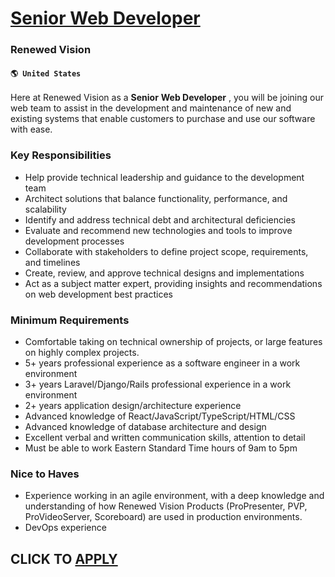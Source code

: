 # [Senior Web Developer](https://www.remotewlb.com/apply/senior-web-developer-68453)  
### Renewed Vision  
#### `🌎 United States`  

Here at Renewed Vision as a **Senior** **Web Developer** , you will be joining our web team to assist in the development and maintenance of new and existing systems that enable customers to purchase and use our software with ease.

### Key Responsibilities

  * Help provide technical leadership and guidance to the development team
  * Architect solutions that balance functionality, performance, and scalability
  * Identify and address technical debt and architectural deficiencies
  * Evaluate and recommend new technologies and tools to improve development processes
  * Collaborate with stakeholders to define project scope, requirements, and timelines
  * Create, review, and approve technical designs and implementations
  * Act as a subject matter expert, providing insights and recommendations on web development best practices

### Minimum Requirements

  * Comfortable taking on technical ownership of projects, or large features on highly complex projects.
  * 5+ years professional experience as a software engineer in a work environment
  * 3+ years Laravel/Django/Rails professional experience in a work environment
  * 2+ years application design/architecture experience
  * Advanced knowledge of React/JavaScript/TypeScript/HTML/CSS
  * Advanced knowledge of database architecture and design
  * Excellent verbal and written communication skills, attention to detail
  * Must be able to work Eastern Standard Time hours of 9am to 5pm

### Nice to Haves

  * Experience working in an agile environment, with a deep knowledge and understanding of how Renewed Vision Products (ProPresenter, PVP, ProVideoServer, Scoreboard) are used in production environments.
  * DevOps experience

  
## CLICK TO [APPLY](https://www.remotewlb.com/apply/senior-web-developer-68453)

